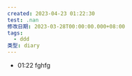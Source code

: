 ```yaml
---
created: 2023-04-23 01:22:30
test: .nan
修改日期: 2023-03-28T00:00:00.000+08:00
tags:
  - ddd
类型: diary
---
```







- 01:22 fghfg 